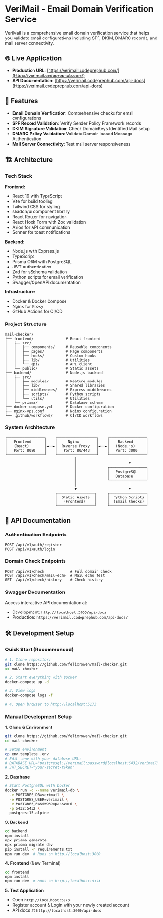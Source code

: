 # VeriMail - Email Domain Verification Service

VeriMail is a comprehensive email domain verification service that helps you validate email configurations including SPF, DKIM, DMARC records, and mail server connectivity.

## 🌐 Live Application

- **Production URL**: [https://verimail.codeprephub.com/](https://verimail.codeprephub.com/)
- **API Documentation**: [https://verimail.codeprephub.com/api-docs](https://verimail.codeprephub.com/api-docs)

## 🚀 Features

- **Email Domain Verification**: Comprehensive checks for email configurations
- **SPF Record Validation**: Verify Sender Policy Framework records
- **DKIM Signature Validation**: Check DomainKeys Identified Mail setup
- **DMARC Policy Validation**: Validate Domain-based Message Authentication
- **Mail Server Connectivity**: Test mail server responsiveness

## 🏗️ Architecture

### Tech Stack

**Frontend:**
- React 19 with TypeScript
- Vite for build tooling
- Tailwind CSS for styling
- shadcn/ui component library
- React Router for navigation
- React Hook Form with Zod validation
- Axios for API communication
- Sonner for toast notifications

**Backend:**
- Node.js with Express.js
- TypeScript
- Prisma ORM with PostgreSQL
- JWT authentication
- Zod for sSchema validation
- Python scripts for email verification
- Swagger/OpenAPI documentation

**Infrastructure:**
- Docker & Docker Compose
- Nginx for Proxy
- GitHub Actions for CI/CD

### Project Structure

```
mail-checker/
├── frontend/               # React frontend
│   ├── src/
│   │   ├── components/     # Reusable components
│   │   ├── pages/          # Page components
│   │   ├── hooks/          # Custom hooks
│   │   ├── lib/            # Utilities
│   │   └── api/            # API client
│   └── public/             # Static assets
├── backend/                # Node.js backend
│   ├── src/
│   │   ├── modules/        # Feature modules
│   │   ├── lib/            # Shared libraries
│   │   ├── middlewares/    # Express middlewares
│   │   ├── scripts/        # Python scripts
│   │   └── utils/          # Utilities
│   └── prisma/             # Database schema
├── docker-compose.yml      # Docker configuration
├── nginx-vps.conf          # Nginx configuration
└── .github/workflows/      # CI/CD workflows
```

### System Architecture

```
┌─────────────────┐    ┌──────────────────┐    ┌─────────────────┐
│   Frontend      │    │     Nginx        │    │    Backend      │
│   (React)       │◄──►│  Reverse Proxy   │◄──►│   (Node.js)     │
│   Port: 8080    │    │   Port: 80/443   │    │   Port: 3000    │
└─────────────────┘    └──────────────────┘    └─────────────────┘
                                │                        │
                                │                        ▼
                                │              ┌─────────────────┐
                                │              │   PostgreSQL    │
                                │              │   Database      │
                                │              └─────────────────┘
                                │                        │
                                ▼                        ▼
                       ┌─────────────────┐     ┌─────────────────┐
                       │  Static Assets  │     │  Python Scripts │
                       │   (Frontend)    │     │  (Email Checks) │
                       └─────────────────┘     └─────────────────┘
```

## 📖 API Documentation

### Authentication Endpoints

```
POST /api/v1/auth/register
POST /api/v1/auth/login
```

### Domain Check Endpoints

```
POST /api/v1/check            # Full domain check
POST /api/v1/check/mail-echo  # Mail echo test
GET  /api/v1/check/history    # Check history
```

### Swagger Documentation

Access interactive API documentation at:
- Development: `http://localhost:3000/api-docs`
- Production: `https://verimail.codeprephub.com/api-docs/`

## 🛠️ Development Setup

### Quick Start (Recommended)

```bash
# 1. Clone repository
git clone https://github.com/felixrowen/mail-checker.git
cd mail-checker

# 2. Start everything with Docker
docker-compose up -d

# 3. View logs
docker-compose logs -f

# 4. Open browser to http://localhost:5173
```

### Manual Development Setup

**1. Clone & Environment**
```bash
git clone https://github.com/felixrowen/mail-checker.git
cd mail-checker

# Setup environment
cp env.template .env
# Edit .env with your database URL:
# DATABASE_URL="postgresql://verimail:password@localhost:5432/verimail"
# JWT_SECRET="your-secret-token"
```

**2. Database**
```bash
# Start PostgreSQL with Docker
docker run -d --name verimail-db \
  -e POSTGRES_DB=verimail \
  -e POSTGRES_USER=verimail \
  -e POSTGRES_PASSWORD=password \
  -p 5432:5432 \
  postgres:15-alpine
```

**3. Backend**
```bash
cd backend
npm install
npx prisma generate
npx prisma migrate dev
pip install -r requirements.txt
npm run dev  # Runs on http://localhost:3000
```

**4. Frontend** (New Terminal)
```bash
cd frontend
npm install
npm run dev  # Runs on http://localhost:5173
```

**5. Test Application**
- Open `http://localhost:5173`
- Register account & Login with your newly created account
- API docs at `http://localhost:3000/api-docs`
